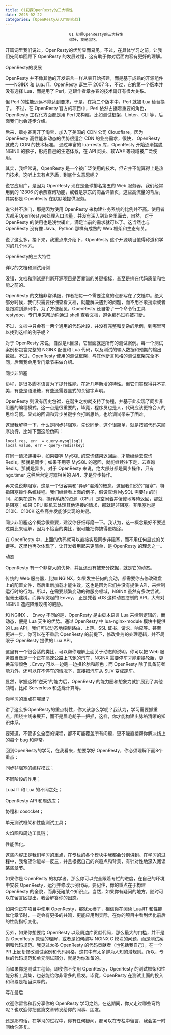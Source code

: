 ```yaml
---
title: 01初探OpenResty的三大特性
date: 2025-02-22
categories: [OpenResty从入门到实战]
---
```

```text
                            01 初探OpenResty的三大特性
                            你好，我是温铭。
```

开篇词里我们说过，OpenResty的优势显而易见。不过，在具体学习之前，让我们先简单回顾下 OpenResty 的发展过程，这有助于你对后面内容有更好的理解。

OpenResty的发展

OpenResty 并不像其他的开发语言一样从零开始搭建，而是基于成熟的开源组件——NGINX 和 LuaJIT。OpenResty 诞生于 2007 年，不过，它的第一个版本并没有选择 Lua，而是用了 Perl，这跟作者章亦春的技术偏好有很大关系。

但 Perl 的性能远远不能达到要求，于是，在第二个版本中，Perl 就被 Lua 给替换了。 不过，在 OpenResty 官方的项目中，Perl 依然占据着重要的角色，OpenResty 工程化方面都是用 Perl 来构建，比如测试框架、Linter、CLI 等，后面我们也会逐步介绍。

后来，章亦春离开了淘宝，加入了美国的 CDN 公司 Cloudflare。因为 OpenResty 高性能和动态的优势很适合 CDN 的业务需求，很快， OpenResty 就成为 CDN 的技术标准。 通过丰富的 lua-resty 库，OpenResty 开始逐渐摆脱 NGINX 的影子，形成自己的生态体系，在 API 网关、软WAF 等领域被广泛使用。

其实，我经常说，OpenResty 是一个被广泛使用的技术，但它并不能算得上是热门技术，这听上去有点矛盾，到底什么意思呢？

说它应用广，是因为 OpenResty 现在是全球排名第五的 Web 服务器。我们经常用到的 12306 的余票查询功能，或者是京东的商品详情页，这些高流量的背后，其实都是 OpenResty 在默默地提供服务。

说它并不热门，那是因为使用 OpenResty 来构建业务系统的比例并不高。使用者大都用OpenResty来处理入口流量，并没有深入到业务里面去，自然，对于 OpenResty 的使用也是浅尝辄止，满足当前的需求就可以了。这当然也与 OpenResty 没有像 Java、Python 那样有成熟的 Web 框架和生态有关。

说了这么多，接下来，我重点来介绍下，OpenResty 这个开源项目值得称道和学习的几个地方。

OpenResty的三大特性

详尽的文档和测试用例

没错，文档和测试是判断开源项目是否靠谱的关键指标，甚至是排在代码质量和性能之前的。

OpenResty 的文档非常详细，作者把每一个需要注意的点都写在了文档中。绝大部分时候，我们只需要仔细查看文档，就能解决遇到的问题，而不用谷歌搜索或者是跟踪到源码中。为了方便起见，OpenResty 还自带了一个命令行工具restydoc，专门用来帮助你通过 shell 查看文档，避免编码过程被打断。

不过，文档中只会有一两个通用的代码片段，并没有完整和复杂的示例，到哪里可以找到这样的例子呢？

对于 OpenResty 来说，自然是/t目录，它里面就是所有的测试案例。每一个测试案例都包含完整的 NGINX 配置和 Lua 代码，以及测试的输入数据和预期的输出数据。不过，OpenResty 使用的测试框架，与其他断言风格的测试框架完全不同，后面我会用专门章节来做介绍。

同步非阻塞

协程，是很多脚本语言为了提升性能，在近几年新增的特性。但它们实现得并不完美，有些是语法糖，有些还需要显式的关键字声明。

OpenResty 则没有历史包袱，在诞生之初就支持了协程，并基于此实现了同步非阻塞的编程模式。这一点是很重要的，毕竟，程序员也是人，代码应该更符合人的思维习惯。显式的回调和异步关键字会打断思路，也给调试带来了困难。

这里我解释一下，什么是同步非阻塞。先说同步，这个很简单，就是按照代码来顺序执行。比如下面这段伪码：

```text
local res, err  = query-mysql(sql)
local value, err = query-redis(key)
```


在同一请求连接中，如果要等 MySQL 的查询结果返回后，才能继续去查询 Redis，那就是同步；如果不用等 MySQL 的返回，就能继续往下走，去查询 Redis，那就是异步。对于 OpenResty 来说，绝大部分都是同步操作，只有 ngx.timer 这种后台定时器相关的 API，才是异步操作。

再来说说非阻塞，这是一个很容易和“异步”混淆的概念。这里我们说的“阻塞”，特指阻塞操作系统线程。我们继续看上面的例子，假设查询 MySQL 需要1s 的时间，如果在这1s 内，操作系统的资源（CPU）是空闲着并傻傻地等待返回，那就是阻塞；如果 CPU 趁机去处理其他连接的请求，那就是非阻塞。非阻塞也是 C10K、C100K 这些高并发能够实现的关键。

同步非阻塞这个概念很重要，建议你仔细琢磨一下。我认为，这一概念最好不要通过类比来理解，因为不恰当的类比，很可能把你搞得更糊涂。

在 OpenResty 中，上面的伪码就可以直接实现同步非阻塞，而不用任何显式的关键字。这里也再次体现了，让开发者用起来更简单，是 OpenResty 的理念之一。

动态

OpenResty 有一个非常大的优势，并且还没有被充分挖掘，就是它的动态。

传统的 Web 服务器，比如 NGINX，如果发生任何的变动，都需要你去修改磁盘上的配置文件，然后重新加载才能生效，这也是因为它们并没有提供 API，来控制运行时的行为。所以，在需要频繁变动的微服务领域，NGINX 虽然有多次尝试，但毫无建树。而异军突起的 Envoy， 正是凭着 xDS 这种动态控制的 API，大有对 NGINX 造成降维攻击的威胁。

和 NGINX 、 Envoy 不同的是，OpenResty 是由脚本语言 Lua 来控制逻辑的，而动态，便是 Lua 天生的优势。通过 OpenResty 中 lua-nginx-module 模块中提供的 Lua API，我们可以动态地控制路由、上游、SSL 证书、请求、响应等。甚至更进一步，你可以在不重启 OpenResty 的前提下，修改业务的处理逻辑，并不局限于 OpenResty 提供的 Lua API。

这里有一个很合适的类比，可以帮你理解上面关于动态的说明。你可以把 Web 服务器当做是一个正在高速公路上飞驰的汽车，NGINX 需要停车才能更换轮胎，更换车漆颜色；Envoy 可以一边跑一边换轮胎和颜色；而 OpenResty 除了具备前者能力外，还可以在不停车的情况下，直接把汽车从 SUV 变成跑车。

显然，掌握这种“逆天”的能力后，OpenResty 的能力圈和想象力就扩展到了其他领域，比如 Serverless 和边缘计算等。

你学习的重点在哪里？

讲了这么多OpenResty的重点特性，你又该怎么学呢？我认为，学习需要抓重点，围绕主线来展开，而不是眉毛胡子一把抓，这样，你才能构建出脉络清晰的知识体系。

要知道，不管多么全面的课程，都不可能覆盖所有问题，更不能直接帮你解决线上的每个 bug 和异常。

回到OpenResty的学习，在我看来，想要学好 OpenResty，你必须理解下面8个重点：


同步非阻塞的编程模式；

不同阶段的作用；

LuaJIT 和 Lua 的不同之处；

OpenResty API 和周边库；

协程和 cosocket；

单元测试框架和性能测试工具；

火焰图和周边工具链；

性能优化。


这些内容正是我们学习的重点，在专栏的各个模块中我都会分别讲到。在学习的过程中，我希望你能举一反三，并且根据自己的兴趣点和背景，有针对性地深入阅读某些章节。

如果你是 OpenResty 的初学者，那么你可以完全跟着专栏的进度，在自己的环境中安装 OpenResty，运行并修改示例代码。要记住，你的重点在于构建 OpenResty 的全貌，而非死磕某个知识点。当然，如果你有疑问的地方，随时可以在留言区提出，我会解答你的困惑。

如果你正在项目中使用 OpenResty，那就太棒了，相信你在阅读 LuaJIT 和性能优化章节时，一定会有更多的共鸣，更能应用到实际，在你的项目中看到优化前后的性能指标变化。

另外，如果你想要给 OpenResty 以及周边库贡献代码，那么最大的门槛，并不是对 OpenResty 原理的理解，或者是如何编写 NGINX C 模块的问题，而是测试案例和代码规范。我见过太多 OpenResty 的代码贡献者（也包括我自己），在一个 PR 上反复修改测试案例和代码风格，这其中有太多鲜为人知的潜规则。所以，专栏的代码规范和单元测试部分，就是为你准备的。

而如果你是测试工程师，即使你不使用 OpenResty，OpenResty 的测试框架和性能分析工具集，也必能给你非常多的启发。毕竟，OpenResty 在测试上面的投入和积累是相当深厚的。

写在最后

欢迎你留言和我分享你的 OpenResty 学习之路，在这期间，你又走过哪些弯路呢？也欢迎你把这篇文章转发给你的同事、朋友。

还是那句话，在学习的过程中，你有任何疑问，都可以在专栏中留言，我会第一时间给你答复。

                        
                        
                            